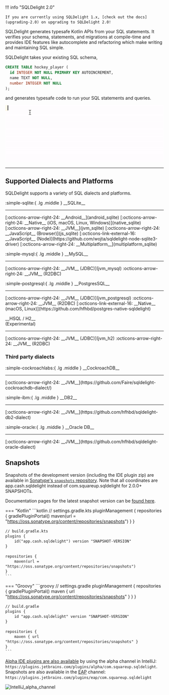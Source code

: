 !!! info "SQLDelight 2.0"

    If you are currently using SQLDelight 1.x, [check out the docs](upgrading-2.0) on upgrading to SQLDelight 2.0!

SQLDelight generates typesafe Kotlin APIs from your SQL statements. It verifies your schema, statements, and migrations at compile-time and provides IDE features like autocomplete and refactoring which make writing and maintaining SQL simple.

SQLDelight takes your existing SQL schema,

```sql
CREATE TABLE hockey_player (
  id INTEGER NOT NULL PRIMARY KEY AUTOINCREMENT,
  name TEXT NOT NULL,
  number INTEGER NOT NULL
);
```

and generates typesafe code to run your SQL statements and queries.

![intro.gif](images/intro.gif)

---

## Supported Dialects and Platforms

SQLDelight supports a variety of SQL dialects and platforms.

<div class="cash-grid" markdown="1">
<div class="cash-grid-item" markdown="1">
<p class="cash-grid-title" markdown="1">:simple-sqlite:{ .lg .middle } __SQLite__</p>
<hr />
[:octicons-arrow-right-24: __Android__](android_sqlite)  
[:octicons-arrow-right-24: __Native__ (iOS, macOS, Linux, Windows)](native_sqlite)  
[:octicons-arrow-right-24: __JVM__](jvm_sqlite)  
[:octicons-arrow-right-24: __JavaScript__ (Browser)](js_sqlite)  
[:octicons-link-external-16: __JavaScript__ (Node)](https://github.com/wojta/sqldelight-node-sqlite3-driver)  
[:octicons-arrow-right-24: __Multiplatform__](multiplatform_sqlite)  
</div>
<div class="cash-grid-item" markdown="1">
<p class="cash-grid-title" markdown="1">:simple-mysql:{ .lg .middle } __MySQL__</p>
<hr />
[:octicons-arrow-right-24: __JVM__ (JDBC)](jvm_mysql)  
:octicons-arrow-right-24: __JVM__ (R2DBC)  
</div>
<div class="cash-grid-item" markdown="1">
<p class="cash-grid-title" markdown="1">:simple-postgresql:{ .lg .middle } __PostgresSQL__</p>
<hr />
[:octicons-arrow-right-24: __JVM__ (JDBC)](jvm_postgresql)  
:octicons-arrow-right-24: __JVM__ (R2DBC)  
[:octicons-link-external-16: __Native__ (macOS, Linux)](https://github.com/hfhbd/postgres-native-sqldelight)
</div>
<div class="cash-grid-item" markdown="1">
<p class="cash-grid-title" markdown="1">__HSQL / H2__<br/>(Experimental)</p>
<hr />
[:octicons-arrow-right-24: __JVM__ (JDBC)](jvm_h2)  
:octicons-arrow-right-24: __JVM__ (R2DBC)  
</div>
</div>

### Third party dialects

<div class="cash-grid" markdown="1">
<div class="cash-grid-item" markdown="1">
<p class="cash-grid-title" markdown="1">:simple-cockroachlabs:{ .lg .middle } __CockroachDB__</p>
<hr />
[:octicons-arrow-right-24: __JVM__](https://github.com/Faire/sqldelight-cockroachdb-dialect/)  
</div>
<div class="cash-grid-item" markdown="1">
<p class="cash-grid-title" markdown="1">:simple-ibm:{ .lg .middle } __DB2__</p>
<hr />
[:octicons-arrow-right-24: __JVM__](https://github.com/hfhbd/sqldelight-db2-dialect)  
</div>
<div class="cash-grid-item" markdown="1">
<p class="cash-grid-title" markdown="1">:simple-oracle:{ .lg .middle } __Oracle DB__</p>
<hr />
[:octicons-arrow-right-24: __JVM__](https://github.com/hfhbd/sqldelight-oracle-dialect)  
</div>
</div>

## Snapshots

Snapshots of the development version (including the IDE plugin zip) are available in
[Sonatype's `snapshots` repository](https://oss.sonatype.org/content/repositories/snapshots/com/squareup/sqldelight/). Note that all coordinates are app.cash.sqldelight instead of com.squareup.sqldelight for 2.0.0+ SNAPSHOTs.

Documentation pages for the latest snapshot version can be [found here](https://cashapp.github.io/sqldelight/snapshot).

=== "Kotlin"
    ```kotlin
    // settings.gradle.kts
    pluginManagement {
        repositories {
            gradlePluginPortal()
            maven(url = "https://oss.sonatype.org/content/repositories/snapshots")
        }
    }
    
    // build.gradle.kts
    plugins {
        id("app.cash.sqldelight") version "SNAPSHOT-VERSION"
    }
    
    repositories {
        maven(url = "https://oss.sonatype.org/content/repositories/snapshots")
    }
    ```
=== "Groovy"
    ```groovy
    // settings.gradle
    pluginManagement {
        repositories {
            gradlePluginPortal()
            maven { url "https://oss.sonatype.org/content/repositories/snapshots" }
        }
    }
    
    // build.gradle
    plugins {
        id "app.cash.sqldelight" version "SNAPSHOT-VERSION"
    }
    
    repositories {
        maven { url "https://oss.sonatype.org/content/repositories/snapshots" }
    }
    ```

[Alpha IDE plugins are also available](https://plugins.jetbrains.com/plugin/8191-sqldelight/versions/alpha) by using the alpha channel in IntelliJ: `https://plugins.jetbrains.com/plugins/alpha/com.squareup.sqldelight`.
Snapshots are also available in the [EAP](https://plugins.jetbrains.com/plugin/8191-sqldelight/versions/eap) channel: `https://plugins.jetbrains.com/plugins/eap/com.squareup.sqldelight` 

<img width="738" alt="IntelliJ_alpha_channel" src="https://user-images.githubusercontent.com/22521688/168236653-e32deb26-167f-46ce-9277-ea169cbb22d6.png">
